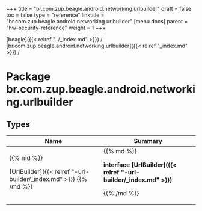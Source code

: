 +++
title = "br.com.zup.beagle.android.networking.urlbuilder"
draft = false
toc = false
type = "reference"
linktitle = "br.com.zup.beagle.android.networking.urlbuilder"
[menu.docs]
  parent = "hw-security-reference"
  weight = 1
+++

[beagle]({{< relref "../_index.md" >}}) / [br.com.zup.beagle.android.networking.urlbuilder]({{< relref "_index.md" >}}) / 



# Package br.com.zup.beagle.android.networking.urlbuilder  


## Types  
<table>
  
<thead>
<tr>
<th>
Name  
</th>
<th>
Summary  
</th>
  
</tr>
</thead>
<tbody>
<tr>
<td>
{{% md %}}

[UrlBuilder]({{< relref "-url-builder/_index.md" >}})
{{% /md %}}
</td>
<td>
{{% md %}}

  
<b>interface [UrlBuilder]({{< relref "-url-builder/_index.md" >}})</b>  



{{% /md %}}
</td>
</tr>

</tbody>
</table>

